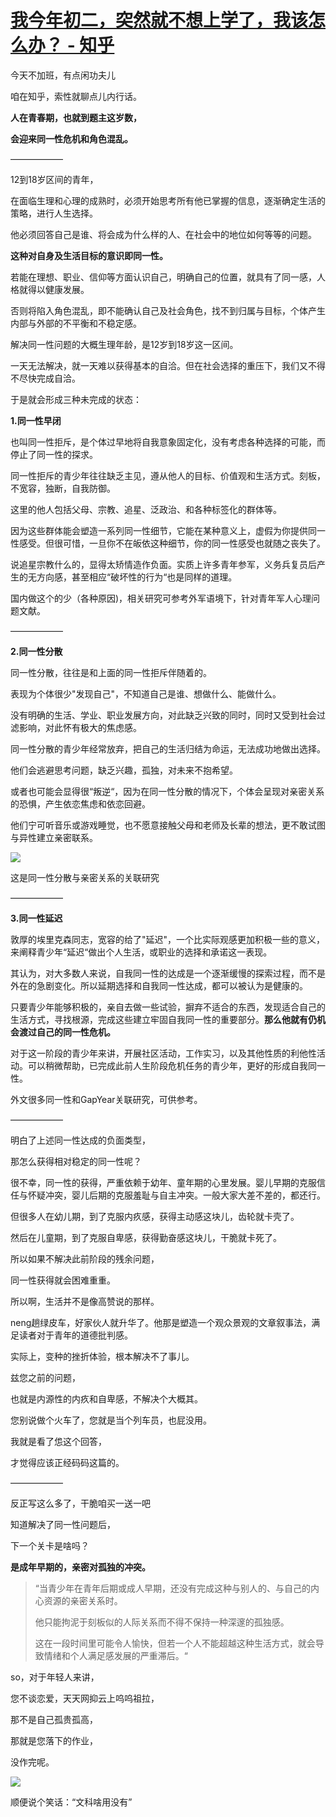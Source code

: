 # [我今年初二，突然就不想上学了，我该怎么办？ - 知乎](https://www.zhihu.com/question/497302857/answer/2214951490)

今天不加班，有点闲功夫儿

咱在知乎，索性就聊点儿内行话。

**人在青春期，也就到题主这岁数，**

**会迎来同一性危机和角色混乱。**

——————

12到18岁区间的青年，

在面临生理和心理的成熟时，必须开始思考所有他已掌握的信息，逐渐确定生活的策略，进行人生选择。

他必须回答自己是谁、将会成为什么样的人、在社会中的地位如何等等的问题。

**这种对自身及生活目标的意识即同一性。**

若能在理想、职业、信仰等方面认识自己，明确自己的位置，就具有了同一感，人格就得以健康发展。

否则将陷入角色混乱，即不能确认自己及社会角色，找不到归属与目标，个体产生内部与外部的不平衡和不稳定感。

解决同一性问题的大概生理年龄，是12岁到18岁这一区间。

一天无法解决，就一天难以获得基本的自洽。但在社会选择的重压下，我们又不得不尽快完成自洽。

于是就会形成三种未完成的状态：

**1.同一性早闭**

也叫同一性拒斥，是个体过早地将自我意象固定化，没有考虑各种选择的可能，而停止了同一性的探求。

同一性拒斥的青少年往往缺乏主见，遵从他人的目标、价值观和生活方式。刻板，不宽容，独断，自我防御。

这里的他人包括父母、宗教、追星、泛政治、和各种标签化的群体等。

因为这些群体能会塑造一系列同一性细节，它能在某种意义上，虚假为你提供同一性感受。但很可惜，一旦你不在皈依这种细节，你的同一性感受也就随之丧失了。

说追星宗教什么的，显得太矫情造作负面。实质上许多青年参军，义务兵复员后产生的无方向感，甚至相应“破坏性的行为“也是同样的道理。

国内做这个的少（各种原因)，相关研究可参考外军语境下，针对青年军人心理问题文献。

——————

**2.同一性分散**

同一性分散，往往是和上面的同一性拒斥伴随着的。

表现为个体很少"发现自己"，不知道自己是谁、想做什么、能做什么。

没有明确的生活、学业、职业发展方向，对此缺乏兴致的同时，同时又受到社会过滤影响，对此怀有极大的焦虑感。

同一性分散的青少年经常放弃，把自己的生活归结为命运，无法成功地做出选择。

他们会逃避思考问题，缺乏兴趣，孤独，对未来不抱希望。

或者也可能会显得很“叛逆“，因为在同一性分散的情况下，个体会呈现对亲密关系的恐惧，产生依恋焦虑和依恋回避。

他们宁可听音乐或游戏睡觉，也不愿意接触父母和老师及长辈的想法，更不敢试图与异性建立亲密联系。

![](https://pic3.zhimg.com/50/v2-ff78d9c1309dfcbe7dd9187ce6154f0e_720w.jpg?source=1940ef5c)

这是同一性分散与亲密关系的关联研究

——————

**3.同一性延迟**

敦厚的埃里克森同志，宽容的给了"延迟"，一个比实际观感更加积极一些的意义，来阐释青少年“延迟“做出个人生活，或职业的选择和承诺这一表现。

其认为，对大多数人来说，自我同一性的达成是一个逐渐缓慢的探索过程，而不是外在的急剧变化。所以延期选择和自我同一性达成，都可以被认为是健康的。

只要青少年能够积极的，亲自去做一些试验，摒弃不适合的东西，发现适合自己的生活方式，寻找根源，完成这些建立牢固自我同一性的重要部分。**那么他就有仍机会渡过自己的同一性危机。**

对于这一阶段的青少年来讲，开展社区活动，工作实习，以及其他性质的利他性活动。可以稍微帮助，已完成此前人生阶段危机任务的青少年，更好的形成自我同一性。

外文很多同一性和GapYear关联研究，可供参考。

——————

明白了上述同一性达成的负面类型，

那怎么获得相对稳定的同一性呢？

很不幸，同一性的获得，严重依赖于幼年、童年期的心里发展。婴儿早期的克服信任与怀疑冲突，婴儿后期的克服羞耻与自主冲突。一般大家大差不差的，都还行。

但很多人在幼儿期，到了克服内疚感，获得主动感这块儿，齿轮就卡壳了。

然后在儿童期，到了克服自卑感，获得勤奋感这块儿，干脆就卡死了。

所以如果不解决此前阶段的残余问题，

同一性获得就会困难重重。

所以啊，生活并不是像高赞说的那样。

neng趟绿皮车，好家伙人就升华了。他那是塑造一个观众景观的文章叙事法，满足读者对于青年的道德批判感。

实际上，变种的挫折体验，根本解决不了事儿。

兹您之前的问题，

也就是内源性的内疚和自卑感，不解决个大概其。

您别说做个火车了，您就是当个列车员，也屁没用。

我就是看了怹这个回答，

才觉得应该正经码码这篇的。

——————

反正写这么多了，干脆咱买一送一吧

知道解决了同一性问题后，

下一个关卡是啥吗？

**是成年早期的，亲密对孤独的冲突。**

> “当青少年在青年后期或成人早期，还没有完成这种与别人的、与自己的内心资源的亲密关系时。
> 
> 他只能拘泥于刻板似的人际关系而不得不保持一种深邃的孤独感。
> 
> 这在一段时间里可能令人愉快，但若一个人不能超越这种生活方式，就会导致情绪和个人满足感发展的严重滞后。“

so，对于年轻人来讲，

您不谈恋爱，天天网抑云上呜呜祖拉，

那不是自己孤贵孤高，

那就是您落下的作业，

没作完呢。

![](https://pic3.zhimg.com/50/v2-6264c5cb5bc5046a22c301fdcfc50b37_720w.jpg?source=1940ef5c)

顺便说个笑话：“文科啥用没有”
